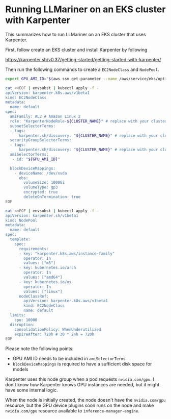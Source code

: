 # Running LLMariner on an EKS cluster with Karpenter

This summarizes how to run LLMariner on an EKS cluster that uses
Karpenter.

First, follow create an EKS cluster and install Karpenter by following

https://karpenter.sh/v0.37/getting-started/getting-started-with-karpenter/

Then run the following commands to create a `EC2NodeClass` and `NodePool`.

```bash
export GPU_AMI_ID="$(aws ssm get-parameter --name /aws/service/eks/optimized-ami/${K8S_VERSION}/amazon-linux-2-gpu/recommended/image_id --query Parameter.Value --output text)"

cat <<EOF | envsubst | kubectl apply -f -
apiVersion: karpenter.k8s.aws/v1beta1
kind: EC2NodeClass
metadata:
  name: default
spec:
  amiFamily: AL2 # Amazon Linux 2
  role: "KarpenterNodeRole-${CLUSTER_NAME}" # replace with your cluster name
  subnetSelectorTerms:
  - tags:
      karpenter.sh/discovery: "${CLUSTER_NAME}" # replace with your cluster name
  securityGroupSelectorTerms:
  - tags:
      karpenter.sh/discovery: "${CLUSTER_NAME}" # replace with your cluster name
  amiSelectorTerms:
   - id: "${GPU_AMI_ID}"

  blockDeviceMappings:
    - deviceName: /dev/xvda
      ebs:
        volumeSize: 1000Gi
        volumeType: gp3
        encrypted: true
        deleteOnTermination: true
EOF

cat <<EOF | envsubst | kubectl apply -f -
apiVersion: karpenter.sh/v1beta1
kind: NodePool
metadata:
  name: default
spec:
  template:
    spec:
      requirements:
      - key: "karpenter.k8s.aws/instance-family"
        operator: In
        values: ["m5"]
      - key: kubernetes.io/arch
        operator: In
        values: ["amd64"]
      - key: kubernetes.io/os
        operator: In
        values: ["linux"]
      nodeClassRef:
        apiVersion: karpenter.k8s.aws/v1beta1
        kind: EC2NodeClass
        name: default
  limits:
    cpu: 10000
  disruption:
    consolidationPolicy: WhenUnderutilized
    expireAfter: 720h # 30 * 24h = 720h
EOF
```

Please note the following points:

- GPU AMI ID needs to be included in `amiSelectorTerms`
- `blockDeviceMappings` is required to have a sufficient disk space for models

Karpenter uses this node group when a pod requests `nvidia.com/gpu`. I
don't know how Karpenter knows GPU instances are needed, but it might
have some internal logic.

When the node is initially created, the node doesn't have the
`nvidia.com/gpu` resource, but the GPU device plugins soon runs on the
node and make `nvidia.com/gpu` resource available to
`inference-manager-engine`.
